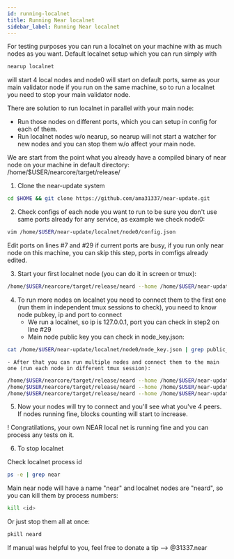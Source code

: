 ```yaml
---
id: running-localnet
title: Running Near localnet
sidebar_label: Running Near localnet
---
```


For testing purposes you can run a localnet on your machine with as much nodes as you want.
Default localnet setup which you can run simply with 
```sh
nearup localnet
```
will start 4 local nodes and node0 will start on default ports, same as your main validator node if you run on the same machine, so to run a localnet you need to stop your main validator node.

There are solution to run localnet in parallel with your main node:
   - Run those nodes on different ports, which you can setup in config for each of them.
   - Run localnet nodes w/o nearup, so nearup will not start a watcher for new nodes and you can stop them w/o affect your main node.

We are start from the point what you already have a compiled binary of near node on your machine in default directory: /home/$USER/nearcore/target/release/
1. Clone the near-update system
```sh
cd $HOME && git clone https://github.com/ama31337/near-update.git
```
2. Check configs of each node you want to run to be sure you don't use same ports already for any service, as example we check node0:
```sh
vim /home/$USER/near-update/localnet/node0/config.json
```
Edit ports on lines #7 and #29 if current ports are busy, if you run only near node on this machine, you can skip this step, ports in comfigs already edited.

3. Start your first localnet node (you can do it in screen or tmux):
```sh
/home/$USER/nearcore/target/release/neard --home /home/$USER/near-update/localnet/node0 run
```

4. To run more nodes on localnet you need to connect them to the first one (run them in independent tmux sessions to check), you need to know node pubkey, ip and port to connect
    - We run a localnet, so ip is 127.0.0.1, port you can check in step2 on line #29
    - Main node public key you can check in node_key.json:
```sh
cat /home/$USER/near-update/localnet/node0/node_key.json | grep public_key
```
    - After that you can run multiple nodes and connect them to the main one (run each node in different tmux session):
```sh
/home/$USER/nearcore/target/release/neard --home /home/$USER/near-update/localnet/node1 run --boot-nodes ed25519:7PGseFbWxvYVgZ89K1uTJKYoKetWs7BJtbyXDzfbAcqX@127.0.0.1:24550
/home/$USER/nearcore/target/release/neard --home /home/$USER/near-update/localnet/node2 run --boot-nodes ed25519:7PGseFbWxvYVgZ89K1uTJKYoKetWs7BJtbyXDzfbAcqX@127.0.0.1:24550
/home/$USER/nearcore/target/release/neard --home /home/$USER/near-update/localnet/node3 run --boot-nodes ed25519:7PGseFbWxvYVgZ89K1uTJKYoKetWs7BJtbyXDzfbAcqX@127.0.0.1:24550

```
5. Now your nodes will try to connect and you'll see what you've 4 peers. If nodes running fine, blocks counting will start to increase.

! Congratilations, your own NEAR local net is running fine and you can process any tests on it.

6. To stop localnet

Check localnet process id
```sh
ps -e | grep near
```
Main near node will have a name "near" and localnet nodes are "neard", so you can kill them by process numbers:
```sh
kill <id>
```
Or just stop them all at once:
```sh
pkill neard
```

If manual was helpful to you, feel free to donate a tip --> @31337.near
